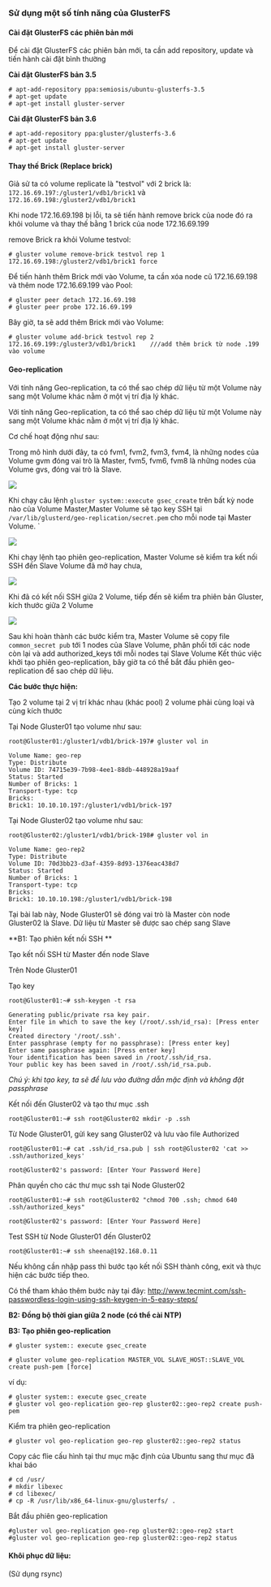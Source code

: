 ### Sử dụng một số tính năng của GlusterFS
 
#### Cài đặt GlusterFS các phiên bản mới

Để cài đặt GlusterFS các phiên bản mới, ta cần add repository, update và tiến hành cài đặt bình thường

**Cài đặt GlusterFS bản 3.5**

```
# apt-add-repository ppa:semiosis/ubuntu-glusterfs-3.5
# apt-get update
# apt-get install gluster-server
```

**Cài đặt GlusterFS bản 3.6**

```
# apt-add-repository ppa:gluster/glusterfs-3.6
# apt-get update
# apt-get install gluster-server
```

#### Thay thế Brick (Replace brick)

Giả sử ta có volume replicate là "testvol" với 2 brick là: `172.16.69.197:/gluster1/vdb1/brick1` và `172.16.69.198:/gluster2/vdb1/brick1`

Khi node 172.16.69.198 bị lỗi, ta sẽ tiến hành remove brick của node đó ra khỏi volume và thay thế bằng 1 brick của node 172.16.69.199

remove Brick ra khỏi Volume testvol:

``` 
# gluster volume remove-brick testvol rep 1 172.16.69.198:/gluster2/vdb1/brick1 force
```

Để tiến hành thêm Brick mới vào Volume, ta cần xóa node cũ 172.16.69.198 và thêm node 172.16.69.199 vào Pool:

```
# gluster peer detach 172.16.69.198
# gluster peer probe 172.16.69.199
```

Bây giờ, ta sẽ add thêm Brick mới vào Volume:

```
# gluster volume add-brick testvol rep 2 172.16.69.199:/gluster3/vdb1/brick1    ///add thêm brick từ node .199 vào volume
```

#### Geo-replication

Với tính năng Geo-replication, ta có thể sao chép dữ liệu từ một Volume này sang một Volume khác nằm ở một vị trí địa lý khác.

Với tính năng Geo-replication, ta có thể sao chép dữ liệu từ một Volume này sang một Volume khác nằm ở một vị trí địa lý khác.

Cơ chế hoạt động như sau:

Trong mô hình dưới đây, ta có fvm1, fvm2, fvm3, fvm4, là những nodes của Volume gvm đóng vai trò là Master, fvm5, fvm6, fvm8 là những nodes của Volume gvs, đóng vai trò là Slave.

<img src="http://i.imgur.com/vyRaiOe.png">

Khi chạy câu lệnh `gluster system::execute gsec_create` trên bất kỳ node nào của Volume Master,Master Volume sẽ tạo key SSH tại `/var/lib/glusterd/geo-replication/secret.pem` cho mỗi node tại Master Volume. `

<img src="http://i.imgur.com/yiuv3IF.png">

Khi chạy lệnh tạo phiên geo-replication, Master Volume sẽ kiểm tra kết nối SSH đến Slave Volume đã mở hay chưa, 

<img src="http://i.imgur.com/71VrJxK.png">

Khi đã có kết nối SSH giữa 2 Volume, tiếp đến sẽ kiểm tra phiên bản Gluster, kích thước giữa 2 Volume

<img src="http://i.imgur.com/BrvIKAw.png">

Sau khi hoàn thành các bước kiểm tra, Master Volume sẽ copy file `common_secret pub` tới 1 nodes của Slave Volume, phân phối tới các node còn lại và add authorized_keys tới mỗi nodes tại Slave Volume
Kết thúc việc khởi tạo phiên geo-replication, bây giờ ta có thể bắt đầu phiên geo-replication để sao chép dữ liệu.

**Các bước thực hiện:**

Tạo 2 volume tại 2 vị trí khác nhau (khác pool) 2 volume phải cùng loại và cùng kích thước

Tại Node Gluster01 tạo volume như sau:

```
root@Gluster01:/gluster1/vdb1/brick-197# gluster vol in

Volume Name: geo-rep
Type: Distribute
Volume ID: 74715e39-7b98-4ee1-88db-448928a19aaf
Status: Started
Number of Bricks: 1
Transport-type: tcp
Bricks:
Brick1: 10.10.10.197:/gluster1/vdb1/brick-197
```

Tại Node Gluster02 tạo volume như sau:

```
root@Gluster02:/gluster1/vdb1/brick-198# gluster vol in

Volume Name: geo-rep2
Type: Distribute
Volume ID: 70d3bb23-d3af-4359-8d93-1376eac438d7
Status: Started
Number of Bricks: 1
Transport-type: tcp
Bricks:
Brick1: 10.10.10.198:/gluster1/vdb1/brick-198
```

Tại bài lab này, Node Gluster01 sẽ đóng vai trò là Master còn node Gluster02 là Slave. Dữ liệu từ Master sẽ được sao chép sang Slave

**B1: Tạo phiên kết nối SSH **

Tạo kết nối SSH từ Master đến node Slave

Trên Node Gluster01

Tạo key

```
root@Gluster01:~# ssh-keygen -t rsa

Generating public/private rsa key pair.
Enter file in which to save the key (/root/.ssh/id_rsa): [Press enter key]
Created directory '/root/.ssh'.
Enter passphrase (empty for no passphrase): [Press enter key]
Enter same passphrase again: [Press enter key]
Your identification has been saved in /root/.ssh/id_rsa.
Your public key has been saved in /root/.ssh/id_rsa.pub.
```

*Chú ý: khi tạo key, ta sẽ để lưu vào đường dẫn mặc định và không đặt passphrase*

Kết nối đến Gluster02 và tạo thư mục .ssh

```
root@Gluster01:~# ssh root@Gluster02 mkdir -p .ssh
```

Từ Node Gluster01, gửi key sang Gluster02 và lưu vào file Authorized

```
root@Gluster01:~# cat .ssh/id_rsa.pub | ssh root@Gluster02 'cat >> .ssh/authorized_keys'

root@Gluster02's password: [Enter Your Password Here]
```

Phân quyền cho các thư mục ssh tại Node Gluster02

```
root@Gluster01:~# ssh root@Gluster02 "chmod 700 .ssh; chmod 640 .ssh/authorized_keys"

root@Gluster02's password: [Enter Your Password Here]
```

Test SSH từ Node Gluster01 đến Gluster02

`root@Gluster01:~# ssh sheena@192.168.0.11`

Nếu không cần nhập pass thì bước tạo kết nối SSH thành công, exit và thực hiện các bước tiếp theo.

Có thể tham khảo thêm bước này tại đây: http://www.tecmint.com/ssh-passwordless-login-using-ssh-keygen-in-5-easy-steps/

**B2: Đồng bộ thời gian giữa 2 node (có thể cài NTP)**

**B3: Tạo phiên geo-replication**

`# gluster system:: execute gsec_create`

`# gluster volume geo-replication MASTER_VOL SLAVE_HOST::SLAVE_VOL create push-pem [force]`

ví dụ:

```
# gluster system:: execute gsec_create
# gluster vol geo-replication geo-rep gluster02::geo-rep2 create push-pem
```

Kiểm tra phiên geo-replication

`# gluster vol geo-replication geo-rep gluster02::geo-rep2 status`

Copy các flie cấu hình tại thư mục mặc định của Ubuntu sang thư mục đã khai báo 

```
# cd /usr/
# mkdir libexec
# cd libexec/
# cp -R /usr/lib/x86_64-linux-gnu/glusterfs/ .
```

Bắt đầu phiên geo-replication

```
#gluster vol geo-replication geo-rep gluster02::geo-rep2 start
#gluster vol geo-replication geo-rep gluster02::geo-rep2 status
```

#### Khôi phục dữ liệu:
(Sử dụng rsync)
